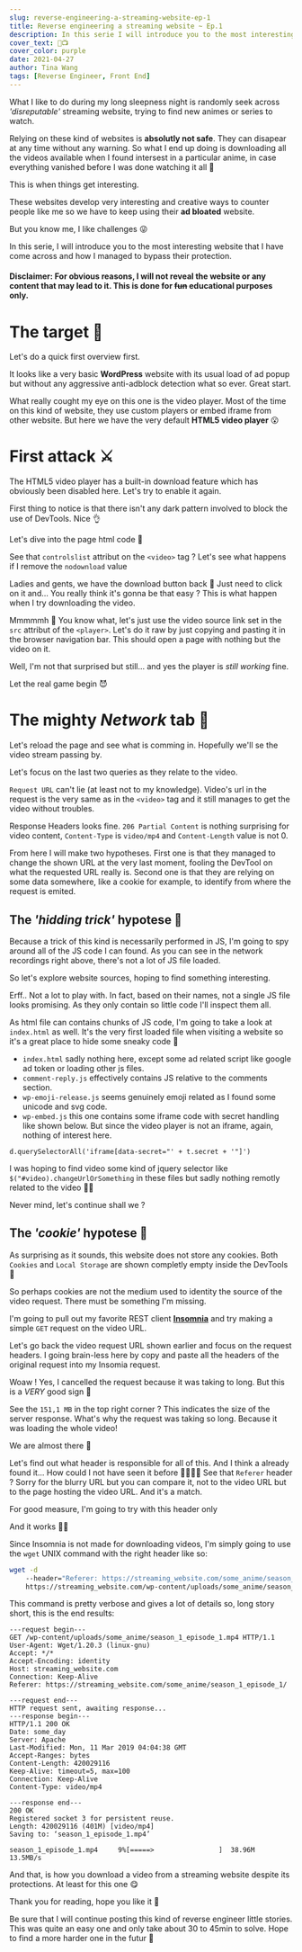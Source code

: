 ```yaml
---
slug: reverse-engineering-a-streaming-website-ep-1
title: Reverse engineering a streaming website ~ Ep.1 
description: In this serie I will introduce you to the most interesting website that I have come across and how I managed to bypass their protection in order to download their precious videos.
cover_text: 🔧📺
cover_color: purple
date: 2021-04-27
author: Tina Wang
tags: [Reverse Engineer, Front End]
---
```


What I like to do during my long sleepness night is randomly seek across *'disreputable'* streaming website, trying to find new animes or series to watch.

Relying on these kind of websites is **absolutly not safe**. They can disapear at any time without any warning. So what I end up doing is downloading all the videos available when I found intersest in a particular anime, in case everything vanished before I was done watching it all 🧨

This is when things get interesting.

These websites develop very interesting and creative ways to counter people like me so we have to keep using their **ad bloated** website.

But you know me, I like challenges 😜

In this serie, I will introduce you to the most interesting website that I have come across and how I managed to bypass their protection.

#### Disclaimer: For obvious reasons, I will not reveal the website or any content that may lead to it. This is done for ~~fun~~ educational purposes only.

# The target 🎯

<markdown-image :src="slug + '/website-screenshot-1.jpg'" alt="website-screenshot-1"></markdown-image>

Let's do a quick first overview first.

It looks like a very basic **WordPress** website with its usual load of ad popup but without any aggressive anti-adblock detection what so ever. Great start.

What really cought my eye on this one is the video player. Most of the time on this kind of website, they use custom players or embed iframe from other website. But here we have the very default **HTML5 video player** 😮

<markdown-image :src="slug + '/website-screenshot-2.jpg'" alt="website-screenshot-2"></markdown-image>

# First attack ⚔️

The HTML5 video player has a built-in download feature which has obviously been disabled here. Let's try to enable it again.

First thing to notice is that there isn't any dark pattern involved to block the use of DevTools. Nice 👌

Let's dive into the page html code 🤿

<markdown-image :src="slug + '/website-screenshot-3.jpg'" alt="website-screenshot-3"></markdown-image>

See that `controlslist` attribut on the `<video>` tag ? Let's see what happens if I remove the `nodownload` value

<markdown-image :src="slug + '/website-screenshot-4.jpg'" alt="website-screenshot-4"></markdown-image>

Ladies and gents, we have the download button back 🤘 Just need to click on it and... You really think it's gonna be that easy ? This is what happen when I try downloading the video.

<markdown-image :src="slug + '/website-screenshot-5.jpg'" alt="website-screenshot-5"></markdown-image>

Mmmmmh 🤔 You know what, let's just use the video source link set in the `src` attribut of the `<player>`. Let's do it raw by just copying and pasting it in the browser navigation bar. This should open a page with nothing but the video on it.

<markdown-image :src="slug + '/website-screenshot-6.jpg'" alt="website-screenshot-6"></markdown-image>

Well, I'm not that surprised but still... and yes the player is *still working* fine.

Let the real game begin 😈

# The mighty _Network_ tab 🔮

Let's reload the page and see what is comming in. Hopefully we'll se the video stream passing by.

<markdown-image :src="slug + '/website-screenshot-7.jpg'" alt="website-screenshot-7" description="Click to enlarge 🔍"></markdown-image>

Let's focus on the last two queries as they relate to the video.

<markdown-image :src="slug + '/website-screenshot-8.jpg'" alt="website-screenshot-8" description="Click to enlarge 🔍"></markdown-image>

`Request URL` can't lie (at least not to my knowledge). Video's url in the request is the very same as in the `<video>` tag and it still manages to get the video without troubles.

Response Headers looks fine. `206 Partial Content` is nothing surprising for video content, `Content-Type` is `video/mp4` and `Content-Length` value is not 0.

 From here I will make two hypotheses. First one is that they managed to change the shown URL at the very last moment, fooling the DevTool on what the requested URL really is. Second one is that they are relying on some data somewhere, like a cookie for example, to identify from where the request is emited.

## The _'hidding trick'_ hypotese 🧐

Because a trick of this kind is necessarily performed in JS, I'm going to spy around all of the JS code I can found. As you can see in the network recordings right above, there's not a lot of JS file loaded.

So let's explore website sources, hoping to find something interesting.

<markdown-image :src="slug + '/website-screenshot-9.jpg'" alt="website-screenshot-9" description="This view is from the 'Sources' devtools tab"></markdown-image>

Erff.. Not a lot to play with. In fact, based on their names, not a single JS file looks promising. As they only contain so little code I'll inspect them all. 

As html file can contains chunks of JS code, I'm going to take a look at `index.html` as well. It's the very first loaded file when visiting a website so it's a great place to hide some sneaky code 👻

- `index.html` sadly nothing here, except some ad related script like google ad token or loading other js files.
- `comment-reply.js` effectively contains JS relative to the comments section.
- `wp-emoji-release.js` seems genuinely emoji related as I found some unicode and svg code.
- `wp-embed.js` this one contains some iframe code with secret handling like shown below. But since the video player is not an iframe, again, nothing of interest here.

```js[wp-embed.js]
d.querySelectorAll('iframe[data-secret="' + t.secret + '"]')
```

I was hoping to find video some kind of jquery selector like `$("#video).changeUrlOrSomething` in these files but sadly nothing remotly related to the video 🤷‍♀️

Never mind, let's continue shall we ?

## The _'cookie'_ hypotese 🍪

As surprising as it sounds, this website does not store any cookies. Both `Cookies` and `Local Storage` are shown completly empty inside the DevTools 🤯

So perhaps cookies are not the medium used to identity the source of the video request. There must be something I'm missing.

I'm going to pull out my favorite REST client [**Insomnia**](https://insomnia.rest/) and try making a simple `GET` request on the video URL.

<markdown-image :src="slug + '/website-screenshot-10.jpg'" alt="website-screenshot-10" description="'works' as intended"></markdown-image>

Let's go back the video request URL shown earlier and focus on the request headers. I going brain-less here by copy and paste all the headers of the original request into my Insomia request.

<markdown-image :src="slug + '/website-screenshot-11.jpg'" alt="website-screenshot-11"></markdown-image>

Woaw ! Yes, I cancelled the request because it was taking to long. But this is a *VERY* good sign 🙌

See the `151,1 MB` in the top right corner ? This indicates the size of the server response. What's why the request was taking so long. Because it was loading the whole video!

We are almost there 🏁

Let's find out what header is responsible for all of this. And I think a already found it... How could I not have seen it before 🤦‍♀️🤦‍♀️ See that `Referer` header ? Sorry for the blurry URL but you can compare it, not to the video URL but to the page hosting the video URL. And it's a match.

For good measure, I'm going to try with this header only

<markdown-image :src="slug + '/website-screenshot-12.jpg'" alt="website-screenshot-12"></markdown-image>

And it works 🎉🎊

Since Insomnia is not made for downloading videos, I'm simply going to use the `wget` UNIX command with the right header like so:

```bash
wget -d
    --header="Referer: https://streaming_website.com/some_anime/season_1_episode_1/"
    https://streaming_website.com/wp-content/uploads/some_anime/season_1_episode_1.mp4
```

This command is pretty verbose and gives a lot of details so, long story short, this is the end results:

```
---request begin---
GET /wp-content/uploads/some_anime/season_1_episode_1.mp4 HTTP/1.1
User-Agent: Wget/1.20.3 (linux-gnu)
Accept: */*
Accept-Encoding: identity
Host: streaming_website.com
Connection: Keep-Alive
Referer: https://streaming_website.com/some_anime/season_1_episode_1/

---request end---
HTTP request sent, awaiting response...
---response begin---
HTTP/1.1 200 OK
Date: some_day
Server: Apache
Last-Modified: Mon, 11 Mar 2019 04:04:38 GMT
Accept-Ranges: bytes
Content-Length: 420029116
Keep-Alive: timeout=5, max=100
Connection: Keep-Alive
Content-Type: video/mp4

---response end---
200 OK
Registered socket 3 for persistent reuse.
Length: 420029116 (401M) [video/mp4]
Saving to: ‘season_1_episode_1.mp4’

season_1_episode_1.mp4     9%[=====>                ]  38.96M  13.5MB/s
```

And that, is how you download a video from a streaming website despite its protections. At least for this one 😋

Thank you for reading, hope you like it 🙏

Be sure that I will continue posting this kind of reverse engineer little stories. This was quite an easy one and only take about 30 to 45min to solve. Hope to find a more harder one in the futur 💪